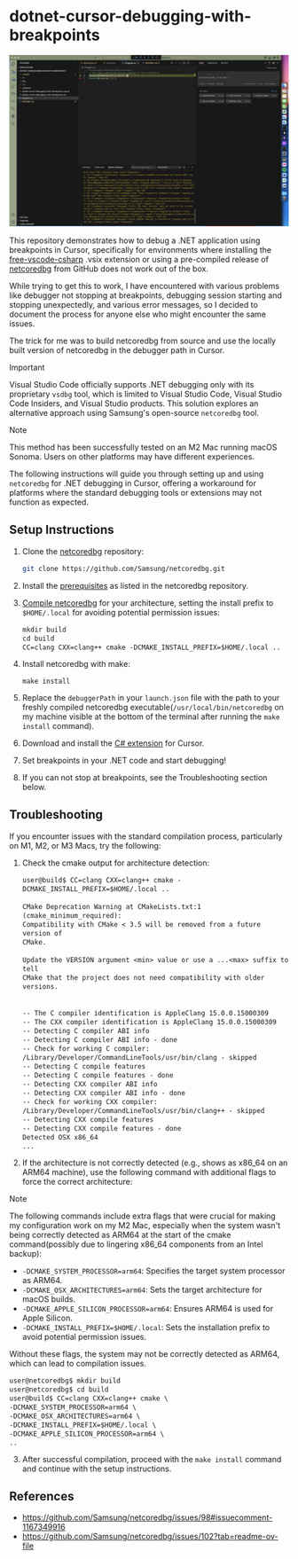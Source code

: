 # dotnet-cursor-debugging-with-breakpoints

![Debugging in action](./img/debugging-in-action.png)

This repository demonstrates how to debug a .NET application using breakpoints in Cursor, specifically for environments where installing the [free-vscode-csharp](https://github.com/muhammadsammy/free-vscode-csharp) .vsix extension or using a pre-compiled release of [netcoredbg](https://github.com/Samsung/netcoredbg) from GitHub does not work out of the box.

While trying to get this to work, I have encountered with various problems like debugger not stopping at breakpoints, debugging session starting and stopping unexpectedly, and various error messages, so I decided to document the process for anyone else who might encounter the same issues.

The trick for me was to build netcoredbg from source and use the locally built version of netcoredbg in the debugger path in Cursor.

> [!IMPORTANT]
> Visual Studio Code officially supports .NET debugging only with its proprietary `vsdbg` tool, which is limited to Visual Studio Code, Visual Studio Code Insiders, and Visual Studio products. This solution explores an alternative approach using Samsung's open-source `netcoredbg` tool.

> [!NOTE]
> This method has been successfully tested on an M2 Mac running macOS Sonoma. Users on other platforms may have different experiences.

The following instructions will guide you through setting up and using `netcoredbg` for .NET debugging in Cursor, offering a workaround for platforms where the standard debugging tools or extensions may not function as expected.

## Setup Instructions

1. Clone the [netcoredbg](https://github.com/Samsung/netcoredbg) repository:

   ```bash
   git clone https://github.com/Samsung/netcoredbg.git
   ```

2. Install the [prerequisites](https://github.com/Samsung/netcoredbg?tab=readme-ov-file#prerequisites) as listed in the netcoredbg repository.

3. [Compile netcoredbg](https://github.com/Samsung/netcoredbg?tab=readme-ov-file#building) for your architecture, setting the install prefix to `$HOME/.local` for avoiding potential permission issues:

   ```console
   mkdir build
   cd build
   CC=clang CXX=clang++ cmake -DCMAKE_INSTALL_PREFIX=$HOME/.local ..
   ```

4. Install netcoredbg with make:

   ```console
   make install
   ```

5. Replace the `debuggerPath` in your `launch.json` file with the path to your freshly compiled netcoredbg executable(`/usr/local/bin/netcoredbg` on my machine visible at the bottom of the terminal after running the `make install` command).

6. Download and install the [C# extension](https://marketplace.visualstudio.com/items?itemName=ms-dotnettools.csharp) for Cursor.

7. Set breakpoints in your .NET code and start debugging!

8. If you can not stop at breakpoints, see the Troubleshooting section below.

## Troubleshooting

If you encounter issues with the standard compilation process, particularly on M1, M2, or M3 Macs, try the following:

1. Check the cmake output for architecture detection:

   ```console
   user@build$ CC=clang CXX=clang++ cmake -DCMAKE_INSTALL_PREFIX=$HOME/.local ..

   CMake Deprecation Warning at CMakeLists.txt:1 (cmake_minimum_required):
   Compatibility with CMake < 3.5 will be removed from a future version of
   CMake.

   Update the VERSION argument <min> value or use a ...<max> suffix to tell
   CMake that the project does not need compatibility with older versions.


   -- The C compiler identification is AppleClang 15.0.0.15000309
   -- The CXX compiler identification is AppleClang 15.0.0.15000309
   -- Detecting C compiler ABI info
   -- Detecting C compiler ABI info - done
   -- Check for working C compiler: /Library/Developer/CommandLineTools/usr/bin/clang - skipped
   -- Detecting C compile features
   -- Detecting C compile features - done
   -- Detecting CXX compiler ABI info
   -- Detecting CXX compiler ABI info - done
   -- Check for working CXX compiler: /Library/Developer/CommandLineTools/usr/bin/clang++ - skipped
   -- Detecting CXX compile features
   -- Detecting CXX compile features - done
   Detected OSX x86_64
   ...
   ```

2. If the architecture is not correctly detected (e.g., shows as x86_64 on an ARM64 machine), use the following command with additional flags to force the correct architecture:

> [!NOTE]
> The following commands include extra flags that were crucial for making my configuration work on my M2 Mac, especially when the system wasn't being correctly detected as ARM64 at the start of the cmake command(possibly due to lingering x86_64 components from an Intel backup):
> - `-DCMAKE_SYSTEM_PROCESSOR=arm64`: Specifies the target system processor as ARM64.
> - `-DCMAKE_OSX_ARCHITECTURES=arm64`: Sets the target architecture for macOS builds.
> - `-DCMAKE_APPLE_SILICON_PROCESSOR=arm64`: Ensures ARM64 is used for Apple Silicon.
> - `-DCMAKE_INSTALL_PREFIX=$HOME/.local`: Sets the installation prefix to avoid potential permission issues.
>
> Without these flags, the system may not be correctly detected as ARM64, which can lead to compilation issues.

   ```console
   user@netcoredbg$ mkdir build
   user@netcoredbg$ cd build
   user@build$ CC=clang CXX=clang++ cmake \
   -DCMAKE_SYSTEM_PROCESSOR=arm64 \
   -DCMAKE_OSX_ARCHITECTURES=arm64 \
   -DCMAKE_INSTALL_PREFIX=$HOME/.local \
   -DCMAKE_APPLE_SILICON_PROCESSOR=arm64 \
   ..
   ```

3. After successful compilation, proceed with the `make install` command and continue with the setup instructions.

## References

- https://github.com/Samsung/netcoredbg/issues/98#issuecomment-1167349916
- https://github.com/Samsung/netcoredbg/issues/102?tab=readme-ov-file
